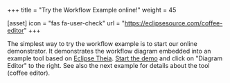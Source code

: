 +++
title = "Try the Workflow Example online!"
weight = 45

[asset]
  icon = "fas fa-user-check"
  url = "https://eclipsesource.com/coffee-editor"
+++

The simplest way to try the workflow example is to start our online demonstrator. It demonstrates the workflow diagram embedded into an example tool based on [Eclipse Theia](https://eclipsesource.com/technology/eclipse-theia). [Start the demo](https://eclipsesource.com/coffee-editor) and click on "Diagram Editor" to the right. See also the next example for details about the tool (coffee editor).
